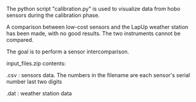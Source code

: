 The python script "calibration.py" is used to visualize data from hobo sensors during the calibration phase.

A comparison between low-cost sensors and the LapUp weather station has been made,
with no good results. The two instruments cannot be compared.

The goal is to perform a sensor intercomparison.


input_files.zip contents:

.csv  : sensors data.
The numbers in the filename are each sensor's serial number last two digits

.dat  : weather station data
